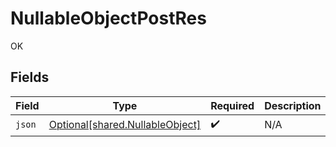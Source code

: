# NullableObjectPostRes

OK


## Fields

| Field                                                                    | Type                                                                     | Required                                                                 | Description                                                              | Example                                                                  |
| ------------------------------------------------------------------------ | ------------------------------------------------------------------------ | ------------------------------------------------------------------------ | ------------------------------------------------------------------------ | ------------------------------------------------------------------------ |
| `json`                                                                   | [Optional[shared.NullableObject]](../../models/shared/nullableobject.md) | :heavy_check_mark:                                                       | N/A                                                                      | <nil>                                                                    |